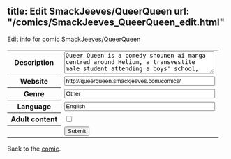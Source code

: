 title: Edit SmackJeeves/QueerQueen
url: "/comics/SmackJeeves_QueerQueen_edit.html"
---
Edit info for comic SmackJeeves/QueerQueen

<form name="comic" action="http://gaepostmail.appspot.com/comic/" method="post">
<table class="comicinfo">
<tr>
<th>Description</th><td><textarea name="description" cols="40" rows="3">Queer Queen is a comedy shounen ai manga centred around Helium, a transvestite male student attending a boys' school, who falls in love with his own form-teacher. For this love is unrequited, he decides to ask out a fellow student to make his teacher jealous. Updated every Thursday.</textarea></td>
</tr>
<tr>
<th>Website</th><td><input type="text" name="url" value="http://queerqueen.smackjeeves.com/comics/" size="40"/></td>
</tr>
<tr>
<th>Genre</th><td><input type="text" name="genre" value="Other" size="40"/></td>
</tr>
<tr>
<th>Language</th><td><input type="text" name="language" value="English" size="40"/></td>
</tr>
<tr>
<th>Adult content</th><td><input type="checkbox" name="adult" value="adult" /></td>
</tr>
<tr>
<th></th><td>
<input type="hidden" name="comic" value="SmackJeeves_QueerQueen" />
<input type="submit" name="submit" value="Submit" />
</td>
</tr>
</table>
</form>

Back to the [comic](SmackJeeves_QueerQueen.html).
